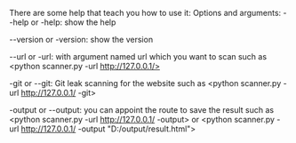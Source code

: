 There are some help that teach you how to use it:
Options and arguments:
--help or -help:                  show the help

--version or -version:            show the version

--url or -url:                    with argument named url which you want to scan
                                  such as <python scanner.py -url http://127.0.0.1/>

-git or --git:                    Git leak scanning for the website
                                  such as <python scanner.py -url http://127.0.0.1/ -git>

-output or --output:              you can appoint the route to save the result
                                  such as <python scanner.py -url http://127.0.0.1/ -output> or
                                          <python scanner.py -url http://127.0.0.1/ -output "D:/output/result.html">
